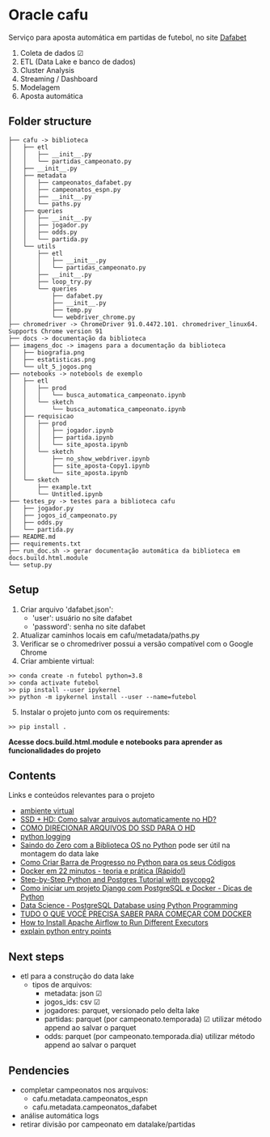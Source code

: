 # Oracle cafu
Serviço para aposta automática em partidas de futebol, no site [Dafabet](https://www.dafabet.com/pt/dfgoal/sports/240-football)

1. Coleta de dados &#9745;
2. ETL (Data Lake e banco de dados)
3. Cluster Analysis
4. Streaming / Dashboard
5. Modelagem
6. Aposta automática

## Folder structure
```
├── cafu -> biblioteca
│   ├── etl
│   │   ├── __init__.py
│   │   └── partidas_campeonato.py
│   ├── __init__.py
│   ├── metadata
│   │   ├── campeonatos_dafabet.py
│   │   ├── campeonatos_espn.py
│   │   ├── __init__.py
│   │   └── paths.py
│   ├── queries
│   │   ├── __init__.py
│   │   ├── jogador.py
│   │   ├── odds.py
│   │   └── partida.py
│   └── utils
│       ├── etl
│       │   ├── __init__.py
│       │   └── partidas_campeonato.py
│       ├── __init__.py
│       ├── loop_try.py
│       └── queries
│           ├── dafabet.py
│           ├── __init__.py
│           ├── temp.py
│           └── webdriver_chrome.py
├── chromedriver -> ChromeDriver 91.0.4472.101. chromedriver_linux64. Supports Chrome version 91 
├── docs -> documentação da biblioteca
├── imagens_doc -> imagens para a documentação da biblioteca
│   ├── biografia.png
│   ├── estatisticas.png
│   └── ult_5_jogos.png
├── notebooks -> notebools de exemplo
│   ├── etl
│   │   ├── prod
│   │   │   └── busca_automatica_campeonato.ipynb
│   │   └── sketch
│   │       └── busca_automatica_campeonato.ipynb
│   ├── requisicao
│   │   ├── prod
│   │   │   ├── jogador.ipynb
│   │   │   ├── partida.ipynb
│   │   │   └── site_aposta.ipynb
│   │   └── sketch
│   │       ├── no_show_webdriver.ipynb
│   │       ├── site_aposta-Copy1.ipynb
│   │       └── site_aposta.ipynb
│   └── sketch
│       ├── example.txt
│       └── Untitled.ipynb
├── testes_py -> testes para a biblioteca cafu
│   ├── jogador.py
│   ├── jogos_id_campeonato.py
│   ├── odds.py
│   └── partida.py
├── README.md
├── requirements.txt 
├── run_doc.sh -> gerar documentação automática da biblioteca em docs.build.html.module
└── setup.py
```

## Setup
1. Criar arquivo 'dafabet.json':
    - 'user': usuário no site dafabet
    - 'password': senha no site dafabet
2. Atualizar caminhos locais em cafu/metadata/paths.py
3. Verificar se o chromedriver possui a versão compatível com o Google Chrome
4. Criar ambiente virtual:
```
>> conda create -n futebol python=3.8 
>> conda activate futebol 
>> pip install --user ipykernel 
>> python -m ipykernel install --user --name=futebol 
```
5. Instalar o projeto junto com os requirements:
```
>> pip install .
```
**Acesse docs.build.html.module e notebooks para aprender as funcionalidades do projeto**

## Contents
Links e conteúdos relevantes para o projeto
- [ambiente virtual](https://ichi.pro/pt/criando-um-ambiente-virtual-para-jupyter-notebook-com-pip-e-conda-guia-muito-simples-103212890404103)
- [SSD + HD: Como salvar arquivos automaticamente no HD?](https://www.youtube.com/watch?v=BKxCnUlK6c0)
- [COMO DIRECIONAR ARQUIVOS DO SSD PARA O HD](https://www.youtube.com/watch?v=5IanANDJxE8)
- [python logging](https://docs.python.org/3/howto/logging.html)
- [Saindo do Zero com a Biblioteca OS no Python](https://www.youtube.com/watch?v=ROCyIPA1wWA) pode ser útil na montagem do data lake
- [Como Criar Barra de Progresso no Python para os seus Códigos](https://www.youtube.com/watch?v=qRFPGuBc-KE)
- [Docker em 22 minutos - teoria e prática (Rápido!)](https://www.youtube.com/watch?v=Kzcz-EVKBEQ)
- [Step-by-Step Python and Postgres Tutorial with psycopg2](https://www.youtube.com/watch?v=2PDkXviEMD0)
- [Como iniciar um projeto Django com PostgreSQL e Docker - Dicas de Python](https://www.youtube.com/watch?v=xxjzwdtWozI)
- [Data Science - PostgreSQL Database using Python Programming](https://www.youtube.com/watch?v=d1atQKLFHgY)
- [TUDO O QUE VOCÊ PRECISA SABER PARA COMEÇAR COM DOCKER](https://www.youtube.com/watch?v=RE31GWJGkwA)
- [How to Install Apache Airflow to Run Different Executors](https://www.qubole.com/tech-blog/how-to-install-apache-airflow-to-run-different-executors/)
- [explain python entry points](https://stackoverflow.com/questions/774824/explain-python-entry-points)

## Next steps
- etl para a construção do data lake
    - tipos de arquivos:
        - metadata: json &#9745;
        - jogos_ids: csv &#9745;
        - jogadores: parquet, versionado pelo delta lake
        - partidas: parquet (por campeonato.temporada) &#9745;
        utilizar método append ao salvar o parquet
        - odds: parquet (por campeonato.temporada.dia)
        utilizar método append ao salvar o parquet

## Pendencies
- completar campeonatos nos arquivos:
    - cafu.metadata.campeonatos_espn
    - cafu.metadata.campeonatos_dafabet
- análise automática logs
- retirar divisão por campeonato em datalake/partidas